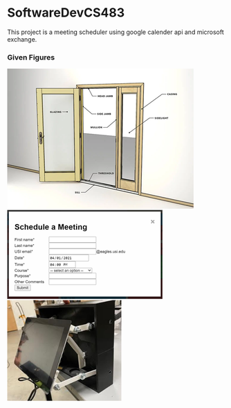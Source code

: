 # SoftwareDevCS483
This project is a meeting scheduler using google calender api and microsoft exchange.
### Given Figures
![](./Picture1.png)
![](./Picture2.png) ![](./Picture3.png)
